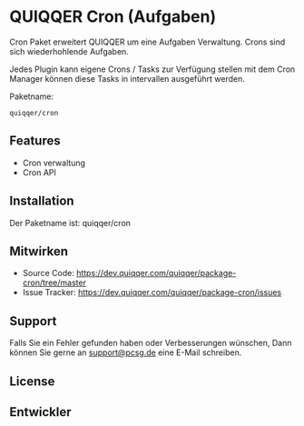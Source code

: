 
QUIQQER Cron (Aufgaben)
========

Cron Paket erweitert QUIQQER um eine Aufgaben Verwaltung.
Crons sind sich wiederhohlende Aufgaben.

Jedes Plugin kann eigene Crons / Tasks zur Verfügung stellen
mit dem Cron Manager können diese Tasks in intervallen ausgeführt werden.

Paketname:

    quiqqer/cron


Features
--------

- Cron verwaltung
- Cron API


Installation
------------

Der Paketname ist: quiqqer/cron


Mitwirken
----------

- Source Code: https://dev.quiqqer.com/quiqqer/package-cron/tree/master
- Issue Tracker: https://dev.quiqqer.com/quiqqer/package-cron/issues


Support
-------

Falls Sie ein Fehler gefunden haben oder Verbesserungen wünschen,
Dann können Sie gerne an support@pcsg.de eine E-Mail schreiben.


License
-------


Entwickler
--------
